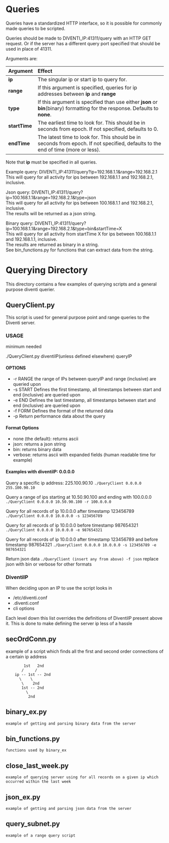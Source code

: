 # Queries
Queries have a standardized HTTP interface, so it is possible for commonly made queries to be scripted.

Queries should be made to DIVENTI_IP:41311/query with an HTTP GET request. Or if the server has a different query port specified that should be used in place of 41311.

Arguments are:

| Argument| Effect|
| :------| :----|
| **ip** | The singular ip or start ip to query for. |
| **range** | If this argument is specified, queries for ip addresses between **ip** and **range** |
| **type**	| If this argument is specified than use either **json** or **bin**(binary) formatting for the response. Defaults to **none**.|
| **startTime** | The earliest time to look for. This should be in seconds from epoch. If not specified, defaults to 0. |
| **endTime** | The latest time to look for. This should be in seconds from epoch. If not specified, defaults to the end of time (more or less). |

Note that **ip** must be specified in all queries.

Example query: DIVENTI_IP:41311/query?ip=192.168.1.1&range=192.168.2.1  
This will query for all activity for ips between 192.168.1.1 and 192.168.2.1, inclusive.  

Json query: DIVENTI_IP:41311/query?ip=100.168.1.1&range=192.168.2.1&type=json  
This will query for all activity for ips between 100.168.1.1 and 192.168.2.1, inclusive.  
The results will be returned as a json string.  

Binary query: DIVENTI_IP:41311/query?ip=100.168.1.1&range=192.168.2.1&type=bin&startTime=X  
This will query for all activity from startTime X for ips between 100.168.1.1 and 192.168.1.1, inclusive.  
The results are returned as binary in a string.  
See bin_functions.py for functions that can extract data from the string.

# Querying Directory
This directory contains a few examples of querying scripts and a general purpose diventi querier.

## QueryClient.py
This script is used for general purpose point and range queries to the Diventi server.

### USAGE
minimum needed

./QueryClient.py diventiIP(unless defined elsewhere) queryIP

#### OPTIONS
* -r RANGE 	the range of IPs between queryIP and range (inclusive) are queried upon
* -s START 	Defines the first timestamp, all timestamps between start and end (inclusive) are queried upon
* -e END 		Defines the last timestamp, all timestamps between start and end (inclusive) are queried upon
* -f FORM		Defines the format of the returned data
* -p 			Return performance data about the query

#### Format Options
* none (the default): returns ascii
* json: returns a json string
* bin: returns binary data
* verbose: returns ascii with expanded fields (human readable time for example)

#### Examples with diventiIP: 0.0.0.0
Query a specific ip address: 225.100.90.10
`./QueryClient 0.0.0.0 255.100.90.10`

Query a range of ips starting at 10.50.90.100 and ending with 100.0.0.0
`./QueryClient 0.0.0.0 10.50.90.100 -r 100.0.0.0`

Query for all records of ip 10.0.0.0 after timestamp 123456789
`./QueryClient 0.0.0.0 10.0.0.0 -s 123456789`

Query for all records of ip 10.0.0.0 before timestamp 987654321
`./QueryClient 0.0.0.0 10.0.0.0 -e 987654321`

Query for all records of ip 10.0.0.0 after timestamp 123456789 and before timestamp 987654321
`./QueryClient 0.0.0.0 10.0.0.0 -s 123456789 -e 987654321`

Return json data
`./QueryClient (insert any from above) -f json`
replace json with bin or verbose for other formats

### DiventiIP

When deciding upon an IP to use the script looks in
* /etc/diventi.conf
* .diventi.conf
* cli options

Each level down this list overrides the definitions of DiventiIP present above it. This is done to make defining the server ip less of a hassle

## secOrdConn.py
example of a script which finds all the first and second order connections of a certain ip address

```
	    1st   2nd
	   /     /
	ip -- 1st -- 2nd
	  \    \
	   \    2nd
	   1st -- 2nd
	     \ 
	      2nd
```

## binary_ex.py
	example of getting and parsing binary data from the server

## bin_functions.py
	functions used by binary_ex

## close_last_week.py
	example of querying server using for all records on a given ip which occurred within the last week

## json_ex.py
	example of getting and parsing json data from the server

## query_subnet.py
	example of a range query script

